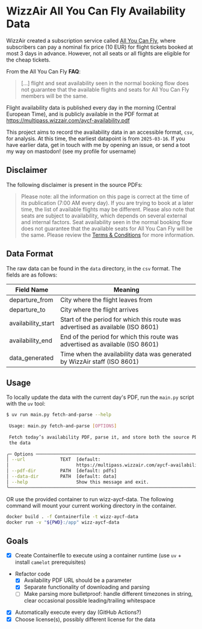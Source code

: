 # WizzAir All You Can Fly Availability Data

WizzAir created a subscription service called [All You Can Fly](https://www.wizzair.com/en-gb/information-and-services/memberships/all-you-can-fly), where subscribers can pay a nominal fix price (10 EUR) for flight tickets booked at most 3 days in advance. However, not all seats or all flights are eligible for the cheap tickets.

From the All You Can Fly **FAQ**:
> [...] flight and seat availability seen in the normal booking flow does not guarantee that the available flights and seats for All You Can Fly members will be the same.

Flight availability data is published every day in the morning (Central European Time), and is publicly available in the PDF format at <https://multipass.wizzair.com/aycf-availability.pdf>

This project aims to record the availability data in an accessible format, `csv`, for analysis. At this time, the earliest datapoint is from `2025-03-16`. If you have earlier data, get in touch with me by opening an issue, or send a toot my way on mastodon! (see my profile for username)

## Disclaimer

The following disclaimer is present in the source PDFs:
> Please note: all the information on this page is correct at the time of its publication (7:00 AM every day).
> If you are trying to book at a later time, the list of available flights may be different.
> Please also note that seats are subject to availability, which depends on several external and internal factors.
> Seat availability seen in the normal booking flow does not guarantee that the available seats for All You Can Fly will be the same. Please review the [Terms & Conditions](https://multipass.wizzair.com/aycf-terms-all.pdf) for more information.

## Data Format

The raw data can be found in the `data` directory, in the `csv` format. The fields are as follows:

Field Name         | Meaning
----------         | -------
departure_from     | City where the flight leaves from
departure_to       | City where the flight arrives
availability_start | Start of the period for which this route was advertised as available (ISO 8601)
availability_end   | End of the period for which this route was advertised as available (ISO 8601)
data_generated     | Time when the availability data was generated by WizzAir staff (ISO 8601)

## Usage

To locally update the data with the current day's PDF, run the `main.py` script with the `uv` tool:

```bash
$ uv run main.py fetch-and-parse --help
                                                                                
 Usage: main.py fetch-and-parse [OPTIONS]                                       
                                                                                
 Fetch today’s availability PDF, parse it, and store both the source PDF and    
 the data                                                                       
                                                                                
╭─ Options ────────────────────────────────────────────────────────────────────╮
│ --url             TEXT  [default:                                            │
│                         https://multipass.wizzair.com/aycf-availability.pdf] │
│ --pdf-dir         PATH  [default: pdfs]                                      │
│ --data-dir        PATH  [default: data]                                      │
│ --help                  Show this message and exit.                          │
╰──────────────────────────────────────────────────────────────────────────────╯
```

OR use the provided container to run wizz-aycf-data. The following command will mount your current working directory in the container.

```bash
docker build . -f Containerfile -t wizz-aycf-data
docker run -v "${PWD}:/app" wizz-aycf-data
```

## Goals

- [x] Create Containerfile to execute using a container runtime (use `uv` + install `camelot` prerequisites)
- Refactor code
  - [x] Availability PDF URL should be a parameter
  - [x] Separate functionality of downloading and parsing
  - [ ] Make parsing more bulletproof: handle different timezones in string, clear occasional possible leading/trailing whitespace
- [x] Automatically execute every day (GitHub Actions?)
- [x] Choose license(s), possibly different license for the data
